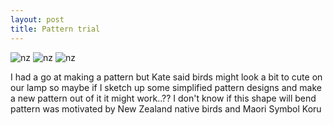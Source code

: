 ```yaml
---
layout: post
title: Pattern trial
---
```



![nz]({{site.baseurl}}/images/tui.png)
![nz]({{site.baseurl}}/images/koru.png)
![nz]({{site.baseurl}}/images/fantail.png)

I had a go at making a pattern but Kate said birds might look a bit to cute on our lamp
so maybe if I sketch up some simplified pattern designs and make a new pattern out of it it might work..??
I don't know if this shape will bend
pattern was motivated by New Zealand native birds and Maori Symbol Koru